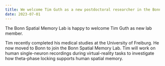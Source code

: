 ```yaml
---
title: We welcome Tim Guth as a new postdoctoral researcher in the Bonn Spatial Memory Lab
date: 2023-07-01
---
```


The Bonn Spatial Memory Lab is happy to welcome Tim Guth as new lab member.

<!--more-->

Tim recently completed his medical studies at the University of Freiburg. He now moved to Bonn to join the Bonn Spatial Memory Lab. Tim will work on human single-neuron recordings during virtual-reality tasks to investigate how theta-phase locking supports human spatial memory.
